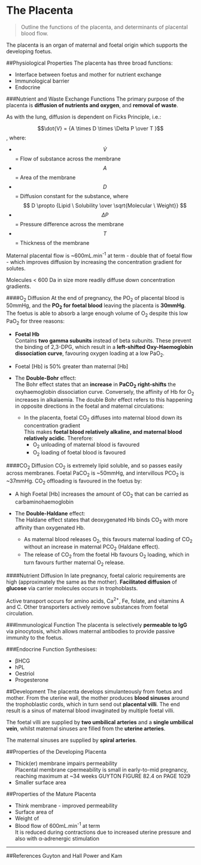 # The Placenta
> Outline the functions of the placenta, and determinants of placental blood flow.

The placenta is an organ of maternal and foetal origin which supports the developing foetus.

##Physiological Properties
The placenta has three broad functions:
* Interface between foetus and mother for nutrient exchange
* Immunological barrier
* Endocrine

###Nutrient and Waste Exchange Functions
The primary purpose of the placenta is **diffusion of nutrients and oxygen**, and **removal of waste**.

As with the lung, diffusion is dependent on Ficks Principle, i.e.:

$$\dot{V} = {A \times D \times \Delta P \over T }$$, where:  
* $$\dot{V}$$ = Flow of substance across the membrane
* $$A$$ = Area of the membrane
* $$D$$ = Diffusion constant for the substance, where $$ D \propto {Lipid \ Solubility \over \sqrt{Molecular \ Weight}} $$
* $$\Delta P$$ = Pressure difference across the membrane
* $$T$$ = Thickness of the membrane

Maternal placental flow is ~600mL.min<sup>-1</sup> at term - double that of foetal flow - which improves diffusion by increasing the concentration gradient for solutes.

Molecules < 600 Da in size more readily diffuse down concentration gradients.



####O<sub>2</sub> Diffusion
At the end of pregnancy, the PO<sub>2</sub> of placental blood is 50mmHg, and the **PO<sub>2</sub> for foetal blood** leaving the placenta is **30mmHg**. The foetus is able to absorb a large enough volume of O<sub>2</sub> despite this low PaO<sub>2</sub> for three reasons:
* **Foetal Hb**  
Contains **two gamma subunits** instead of beta subunits. These prevent the binding of 2,3-DPG, which result in a **left-shifted Oxy-Haemoglobin dissociation curve**, favouring oxygen loading at a low PaO<sub>2</sub>.

* Foetal [Hb] is 50% greater than maternal [Hb]
 

* The **Double-Bohr** effect:  
The Bohr effect states that an **increase** in **PaCO<sub>2</sub>** **right-shifts** the oxyhaemoglobin dissociation curve. Conversely, the affinity of Hb for O<sub>2</sub> increases in alkalaemia. The double Bohr effect refers to this happening in opposite directions in the foetal and maternal circulations:
    * In the placenta, foetal CO<sub>2</sub> diffuses into maternal blood down its concentration gradient  
    This makes **foetal blood relatively alkaline, and maternal blood relatively acidic**. Therefore:
      * O<sub>2</sub> unloading of maternal blood is favoured
      * O<sub>2</sub> loading of foetal blood is favoured

####CO<sub>2</sub> Diffusion
CO<sub>2</sub> is extremely lipid soluble, and so passes easily across membranes. Foetal PaCO<sub>2</sub> is ~50mmHg, and intervillous PCO<sub>2</sub> is ~37mmHg. CO<sub>2</sub> offloading is favoured in the foetus by:
* A high Foetal [Hb] increases the amount of CO<sub>2</sub> that can be carried as carbaminohaemoglobin
* The **Double-Haldane** effect:  
The Haldane effect states that deoxygenated Hb binds CO<sub>2</sub> with more affinity than oxygenated Hb.

    * As maternal blood releases O<sub>2</sub>, this favours maternal loading of CO<sub>2</sub> without an increase in maternal PCO<sub>2</sub> (Haldane effect).
    * The release of CO<sub>2</sub> from the foetal Hb favours O<sub>2</sub> loading, which in turn favours further maternal O<sub>2</sub> release.

####Nutrient Diffusion
In late pregnancy, foetal caloric requirements are high (approximately the same as the mother). **Facilitated diffusion** of **glucose** via carrier molecules occurs in trophoblasts.

Active transport occurs for amino acids, Ca<sup>2+</sup>, Fe, folate, and vitamins A and C. Other transporters actively remove substances from foetal circulation.

###Immunological Function
The placenta is selectively **permeable to IgG** via pinocytosis, which allows maternal antibodies to provide passive immunity to the foetus.


###Endocrine Function
Synthesises:
- βHCG
- hPL
- Oestriol
- Progesterone

##Development
The placenta develops simulanteously from foetus and mother. From the uterine wall, the mother produces **blood sinuses** around the trophoblastic cords, which in turn send out **placental villi**. The end result is a sinus of maternal blood invaginated by multiple foetal villi.

The foetal villi are supplied by **two umbilical arteries** and a **single umbilical vein**, whilst maternal sinuses are filled from the **uterine arteries**.

The maternal sinuses are supplied by **spiral arteries**.

##Properties of the Developing Placenta
* Thick(er) membrane impairs permeability  
  Placental membrane cpermeability is small in early-to-mid pregnancy, reaching maximum at ~34 weeks GUYTON FIGURE 82.4 on PAGE 1029
* Smaller surface area

##Properties of the Mature Placenta
* Think membrane - improved permeability
* Surface area of 
* Weight of
* Blood flow of 600mL.min<sup>-1</sup> at term  
  It is reduced during contractions due to increased uterine pressure and also with α-adrenergic stimulation





---
##References
Guyton and Hall
Power and Kam